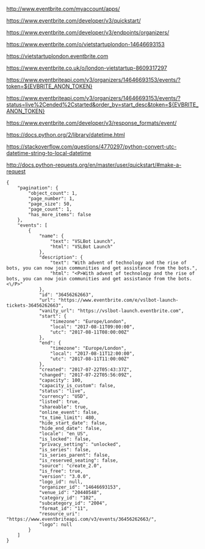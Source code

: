 http://www.eventbrite.com/myaccount/apps/

https://www.eventbrite.com/developer/v3/quickstart/

https://www.eventbrite.com/developer/v3/endpoints/organizers/

https://www.eventbrite.com/o/vietstartuplondon-14646693153

https://vietstartuplondon.eventbrite.com

https://www.eventbrite.co.uk/o/london-vietstartup-8609317297

https://www.eventbriteapi.com/v3/organizers/14646693153/events/?token=${EVBRITE_ANON_TOKEN}

https://www.eventbriteapi.com/v3/organizers/14646693153/events/?status=live%2Cended%2Cstarted&order_by=start_desc&token=${EVBRITE_ANON_TOKEN}

https://www.eventbrite.com/developer/v3/response_formats/event/

https://docs.python.org/2/library/datetime.html

https://stackoverflow.com/questions/4770297/python-convert-utc-datetime-string-to-local-datetime

http://docs.python-requests.org/en/master/user/quickstart/#make-a-request

```
{
    "pagination": {
        "object_count": 1,
        "page_number": 1,
        "page_size": 50,
        "page_count": 1,
        "has_more_items": false
    },
    "events": [
        {
            "name": {
                "text": "VSLBot Launch",
                "html": "VSLBot Launch"
            },
            "description": {
                "text": "With advent of technology and the rise of bots, you can now join communities and get assistance from the bots.",
                "html": "<P>With advent of technology and the rise of bots, you can now join communities and get assistance from the bots.<\/P>"
            },
            "id": "36456262663",
            "url": "https://www.eventbrite.com/e/vslbot-launch-tickets-36456262663",
            "vanity_url": "https://vslbot-launch.eventbrite.com",
            "start": {
                "timezone": "Europe/London",
                "local": "2017-08-11T09:00:00",
                "utc": "2017-08-11T08:00:00Z"
            },
            "end": {
                "timezone": "Europe/London",
                "local": "2017-08-11T12:00:00",
                "utc": "2017-08-11T11:00:00Z"
            },
            "created": "2017-07-22T05:43:37Z",
            "changed": "2017-07-22T05:56:09Z",
            "capacity": 100,
            "capacity_is_custom": false,
            "status": "live",
            "currency": "USD",
            "listed": true,
            "shareable": true,
            "online_event": false,
            "tx_time_limit": 480,
            "hide_start_date": false,
            "hide_end_date": false,
            "locale": "en_US",
            "is_locked": false,
            "privacy_setting": "unlocked",
            "is_series": false,
            "is_series_parent": false,
            "is_reserved_seating": false,
            "source": "create_2.0",
            "is_free": true,
            "version": "3.0.0",
            "logo_id": null,
            "organizer_id": "14646693153",
            "venue_id": "20440548",
            "category_id": "102",
            "subcategory_id": "2004",
            "format_id": "11",
            "resource_uri": "https://www.eventbriteapi.com/v3/events/36456262663/",
            "logo": null
        }
    ]
}
```